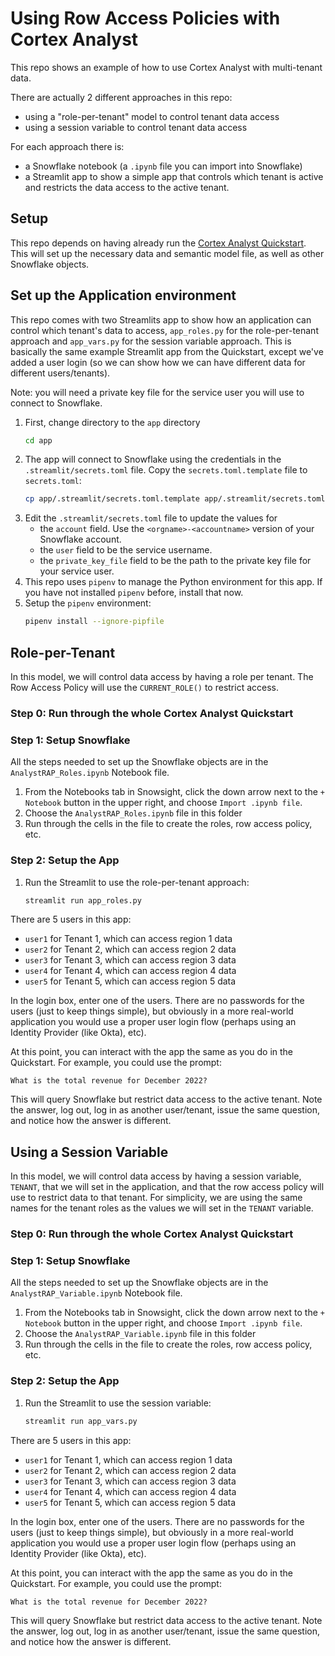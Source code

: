 # Using Row Access Policies with Cortex Analyst
This repo shows an example of how to use Cortex Analyst with
multi-tenant data.

There are actually 2 different approaches in this repo:
* using a "role-per-tenant" model to control tenant data access
* using a session variable to control tenant data access

For each approach there is:
* a Snowflake notebook (a `.ipynb` file you can import into Snowflake)
* a Streamlit app to show a simple app that controls which tenant
  is active and restricts the data access to the active tenant.

## Setup
This repo depends on having already run the [Cortex Analyst Quickstart](https://quickstarts.snowflake.com/guide/getting_started_with_cortex_analyst/#0).
This will set up the necessary data and semantic model file, 
as well as other Snowflake objects.

## Set up the Application environment
This repo comes with two Streamlits app to show how an application can
control which tenant's data to access, `app_roles.py` for the role-per-tenant
approach and `app_vars.py` for the session variable approach. 
This is basically the same example Streamlit app from the Quickstart, 
except we've added a user login (so we can show how we can have different 
data for different users/tenants).

Note: you will need a private key file for the service user you will use
to connect to Snowflake.

1. First, change directory to the `app` directory
   ```bash
   cd app
   ```
2. The app will connect to Snowflake using the credentials in 
   the `.streamlit/secrets.toml` file. Copy the `secrets.toml.template`
   file to `secrets.toml`:
    ```bash
    cp app/.streamlit/secrets.toml.template app/.streamlit/secrets.toml
    ```
3. Edit the `.streamlit/secrets.toml` file to update the values for
   * the `account` field. Use the `<orgname>-<accountname>` version of 
     your Snowflake account.
   * the `user` field to be the service username.
   * the `private_key_file` field to be the path to the private key 
     file for your service user.
4. This repo uses `pipenv` to manage the Python environment for this app.
   If you have not installed `pipenv` before, install that now.
5. Setup the `pipenv` environment:
   ```bash
   pipenv install --ignore-pipfile
   ```

## Role-per-Tenant
In this model, we will control data access by having
a role per tenant. The Row Access Policy will use the
`CURRENT_ROLE()` to restrict access.

### Step 0: Run through the whole Cortex Analyst Quickstart

### Step 1: Setup Snowflake
All the steps needed to set up the Snowflake objects are
in the `AnalystRAP_Roles.ipynb` Notebook file.

1. From the Notebooks tab in Snowsight, click the down arrow
   next to the `+ Notebook` button in the upper right, and choose
   `Import .ipynb file`. 
2. Choose the `AnalystRAP_Roles.ipynb` file in this folder
3. Run through the cells in the file to create the roles, row
  access policy, etc.

### Step 2: Setup the App
1. Run the Streamlit to use the role-per-tenant approach:
   ```bash
   streamlit run app_roles.py
   ```

There are 5 users in this app:
* `user1` for Tenant 1, which can access region 1 data
* `user2` for Tenant 2, which can access region 2 data
* `user3` for Tenant 3, which can access region 3 data
* `user4` for Tenant 4, which can access region 4 data
* `user5` for Tenant 5, which can access region 5 data

In the login box, enter one of the users. There are no passwords 
for the users (just to keep things simple), but obviously in a more
real-world application you would use a proper user login flow (perhaps
using an Identity Provider (like Okta), etc).

At this point, you can interact with the app the same as you do in the
Quickstart. For example, you could use the prompt:
```
What is the total revenue for December 2022?
```

This will query Snowflake but restrict data access to the active tenant.
Note the answer, log out, log in as another user/tenant, issue the same
question, and notice how the answer is different.


## Using a Session Variable
In this model, we will control data access by having a session 
variable, `TENANT`, that we will set in the application, and
that the row access policy will use to restrict data to that
tenant. For simplicity, we are using the same names for the
tenant roles as the values we will set in the `TENANT` variable.

### Step 0: Run through the whole Cortex Analyst Quickstart

### Step 1: Setup Snowflake
All the steps needed to set up the Snowflake objects are
in the `AnalystRAP_Variable.ipynb` Notebook file.

1. From the Notebooks tab in Snowsight, click the down arrow
   next to the `+ Notebook` button in the upper right, and choose
   `Import .ipynb file`. 
2. Choose the `AnalystRAP_Variable.ipynb` file in this folder
3. Run through the cells in the file to create the roles, row
  access policy, etc.

### Step 2: Setup the App
1. Run the Streamlit to use the session variable:
   ```bash
   streamlit run app_vars.py
   ```

There are 5 users in this app:
* `user1` for Tenant 1, which can access region 1 data
* `user2` for Tenant 2, which can access region 2 data
* `user3` for Tenant 3, which can access region 3 data
* `user4` for Tenant 4, which can access region 4 data
* `user5` for Tenant 5, which can access region 5 data

In the login box, enter one of the users. There are no passwords 
for the users (just to keep things simple), but obviously in a more
real-world application you would use a proper user login flow (perhaps
using an Identity Provider (like Okta), etc).

At this point, you can interact with the app the same as you do in the
Quickstart. For example, you could use the prompt:
```
What is the total revenue for December 2022?
```

This will query Snowflake but restrict data access to the active tenant.
Note the answer, log out, log in as another user/tenant, issue the same
question, and notice how the answer is different.
